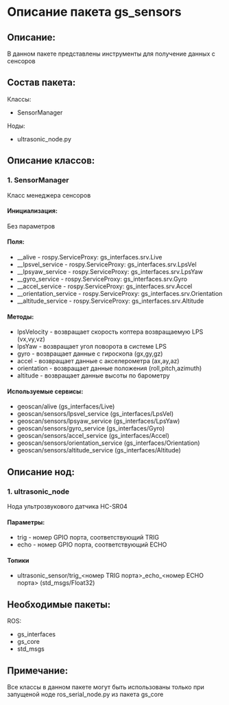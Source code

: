 # Описание пакета gs_sensors

## Описание:
В данном пакете представлены инструменты для получение данных с сенсоров

## Состав пакета:
Классы:
* SensorManager

Ноды:
* ultrasonic_node.py

## Описание классов:

### 1. SensorManager
Класс менеджера сенсоров

#### Инициализация:
Без параметров

#### Поля:
* __alive - rospy.ServiceProxy: gs_interfaces.srv.Live
* __lpsvel_service - rospy.ServiceProxy: gs_interfaces.srv.LpsVel
* __lpsyaw_service - rospy.ServiceProxy: gs_interfaces.srv.LpsYaw
* __gyro_service - rospy.ServiceProxy: gs_interfaces.srv.Gyro
* __accel_service - rospy.ServiceProxy: gs_interfaces.srv.Accel
* __orientation_service - rospy.ServiceProxy: gs_interfaces.srv.Orientation
* __altitude_service - rospy.ServiceProxy: gs_interfaces.srv.Altitude

#### Методы:
* lpsVelocity - возвращает скорость коптера возвращаемую LPS (vx,vy,vz)
* lpsYaw - возвращает угол поворота в системе LPS
* gyro - возвращает данные c гироскопа (gx,gy,gz)
* accel -  возвращает данные c акселерометра (ax,ay,az)
* orientation - возвращает данные положения (roll,pitch,azimuth)
* altitude - возвращает данные высоты по барометру

#### Используемые сервисы:
* geoscan/alive (gs_interfaces/Live)
* geoscan/sensors/lpsvel_service (gs_interfaces/LpsVel)
* geoscan/sensors/lpsyaw_service (gs_interfaces/LpsYaw)
* geoscan/sensors/gyro_service (gs_interfaces/Gyro)
* geoscan/sensors/accel_service (gs_interfaces/Accel)
* geoscan/sensors/orientation_service (gs_interfaces/Orientation)
* geoscan/sensors/altitude_service (gs_interfaces/Altitude)

## Описание нод:

### 1. ultrasonic_node
Нода ультрозвукового датчика HC-SR04

#### Параметры:
* trig - номер GPIO порта, соответствующий TRIG
* echo - номер GPIO порта, соответствующий ECHO

#### Топики
* ultrasonic_sensor/trig_<номер TRIG порта>_echo\_<номер ECHO порта> (std_msgs/Float32)

## Необходимые пакеты:
ROS:
* gs_interfaces
* gs_core
* std_msgs

## Примечание:
Все классы в данном пакете могут быть использованы только при запущеной ноде ros_serial_node.py из пакета gs_core
